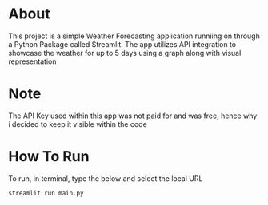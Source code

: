 # About
This project is a simple Weather Forecasting application runniing on through a Python Package called Streamlit.
The app utilizes API integration to showcase the weather for up to 5 days using a graph along with visual representation  
# Note
The API Key used within this app was not paid for and was free, hence why i decided to keep it visible within the code
# How To Run
To run, in terminal, type the below and select the local URL
```python
streamlit run main.py



